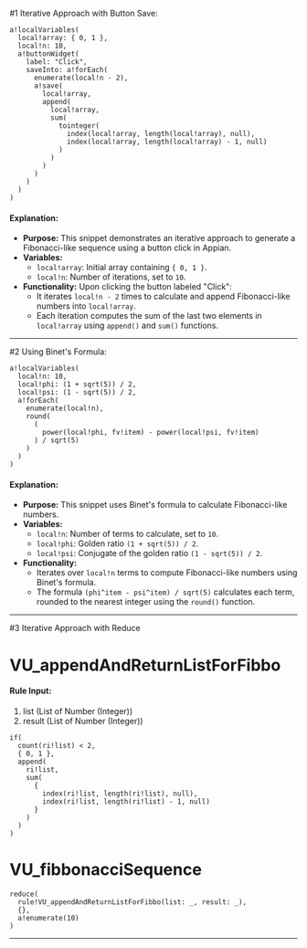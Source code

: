 #1 Iterative Approach with Button Save:

```apex
a!localVariables(
  local!array: { 0, 1 },
  local!n: 10,
  a!buttonWidget(
    label: "Click",
    saveInto: a!forEach(
      enumerate(local!n - 2),
      a!save(
        local!array,
        append(
          local!array,
          sum(
            tointeger(
              index(local!array, length(local!array), null),
              index(local!array, length(local!array) - 1, null)
            )
          )
        )
      )
    )
  )
)
```

#### Explanation:

- **Purpose:** This snippet demonstrates an iterative approach to generate a Fibonacci-like sequence using a button click in Appian.
- **Variables:**
  - `local!array`: Initial array containing `{ 0, 1 }`.
  - `local!n`: Number of iterations, set to `10`.
- **Functionality:** Upon clicking the button labeled "Click":
  - It iterates `local!n - 2` times to calculate and append Fibonacci-like numbers into `local!array`.
  - Each iteration computes the sum of the last two elements in `local!array` using `append()` and `sum()` functions.

---

#2 Using Binet's Formula:

```apex
a!localVariables(
  local!n: 10,
  local!phi: (1 + sqrt(5)) / 2,
  local!psi: (1 - sqrt(5)) / 2,
  a!forEach(
    enumerate(local!n),
    round(
      (
        power(local!phi, fv!item) - power(local!psi, fv!item)
      ) / sqrt(5)
    )
  )
)
```

#### Explanation:

- **Purpose:** This snippet uses Binet's formula to calculate Fibonacci-like numbers.
- **Variables:**
  - `local!n`: Number of terms to calculate, set to `10`.
  - `local!phi`: Golden ratio `(1 + sqrt(5)) / 2`.
  - `local!psi`: Conjugate of the golden ratio `(1 - sqrt(5)) / 2`.
- **Functionality:** 
  - Iterates over `local!n` terms to compute Fibonacci-like numbers using Binet's formula.
  - The formula `(phi^item - psi^item) / sqrt(5)` calculates each term, rounded to the nearest integer using the `round()` function.

---
#3 Iterative Approach with Reduce

# VU_appendAndReturnListForFibbo

#### Rule Input:

1. list (List of Number (Integer))
2. result (List of Number (Integer))

```apex
if(
  count(ri!list) < 2,
  { 0, 1 },
  append(
    ri!list,
    sum(
      {
        index(ri!list, length(ri!list), null),
        index(ri!list, length(ri!list) - 1, null)
      }
    )
  )
)
```

# VU_fibbonacciSequence

```apex
reduce(
  rule!VU_appendAndReturnListForFibbo(list: _, result: _),
  {},
  a!enumerate(10)
)
```

---
